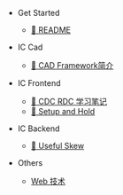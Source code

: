 - Get Started

  - [:thought_balloon: README](README.md)

- IC Cad

  - [:key: CAD Framework简介](iccad/cad_framework.md)

- IC Frontend

  - [:book: CDC RDC 学习笔记](icfe/cdc_rdc.md)
  - [:book: Setup and Hold](icfe/setup_hold.md)

- IC Backend

  - [:book: Useful Skew](icbe/useful_skew.md)

- Others

  - [Web 技术](other/web.md)
